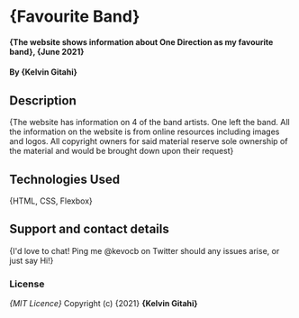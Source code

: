 # {Favourite Band}

#### {The website shows information about One Direction as my favourite band}, {June 2021}

#### By **{Kelvin Gitahi}**

## Description

{The website has information on 4 of the band artists. One left the band. All the information on the website is from online resources including images and logos. All copyright owners for said material reserve sole ownership of the material and would be brought down upon their request}

## Technologies Used

{HTML, CSS, Flexbox}

## Support and contact details

{I'd love to chat! Ping me @kevocb on Twitter should any issues arise, or just say Hi!}

### License

_{MIT Licence}_
Copyright (c) {2021} **{Kelvin Gitahi}**
